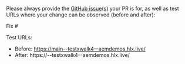 Please always provide the [GitHub issue(s)](../issues) your PR is for, as well as test URLs where your change can be observed (before and after):

Fix #<gh-issue-id>

Test URLs:
- Before: https://main--testxwalk4--aemdemos.hlx.live/
- After: https://<branch>--testxwalk4--aemdemos.hlx.live/
